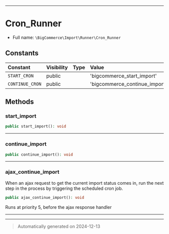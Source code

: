 ***

# Cron_Runner





* Full name: `\BigCommerce\Import\Runner\Cron_Runner`


## Constants

| Constant | Visibility | Type | Value |
|:---------|:-----------|:-----|:------|
|`START_CRON`|public| |&#039;bigcommerce_start_import&#039;|
|`CONTINUE_CRON`|public| |&#039;bigcommerce_continue_import&#039;|


## Methods


### start_import



```php
public start_import(): void
```












***

### continue_import



```php
public continue_import(): void
```












***

### ajax_continue_import

When an ajax request to get the current import status comes in,
run the next step in the process by triggering the scheduled
cron job.

```php
public ajax_continue_import(): void
```

Runs at priority 5, before the ajax response handler










***


***
> Automatically generated on 2024-12-13
